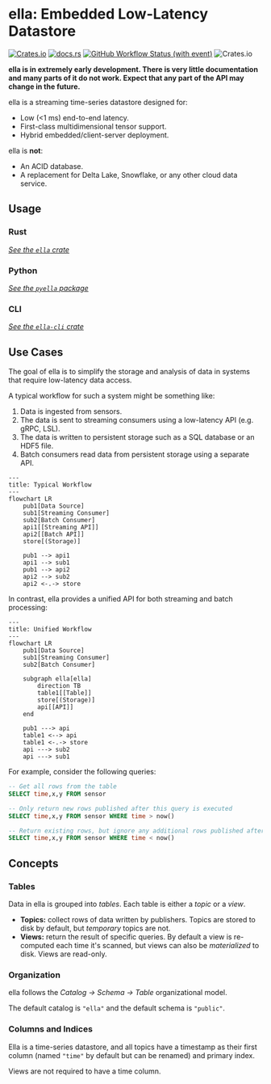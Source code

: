 # ella: Embedded Low-Latency Datastore

[![Crates.io](https://img.shields.io/crates/v/ella?style=for-the-badge)](https://crates.io/crates/ella/)
[![docs.rs](https://img.shields.io/docsrs/ella?style=for-the-badge)](https://docs.rs/ella/)
[![GitHub Workflow Status (with event)](https://img.shields.io/github/actions/workflow/status/BlackrockNeurotech/ella/rust.yaml?style=for-the-badge)](https://github.com/BlackrockNeurotech/ella/actions/workflows/rust.yaml)
![Crates.io](https://img.shields.io/crates/l/ella?style=for-the-badge)


**ella is in extremely early development. There is very little documentation and many parts of it do not work. Expect that any part of the API may change in the future.**

ella is a streaming time-series datastore designed for:

- Low (<1 ms) end-to-end latency.
- First-class multidimensional tensor support.
- Hybrid embedded/client-server deployment.

ella is **not**:

- An ACID database.
- A replacement for Delta Lake, Snowflake, or any other cloud data service.

## Usage

### Rust

*[See the `ella` crate](ella/)*

### Python

*[See the `pyella` package](pyella/)*

### CLI

*[See the `ella-cli` crate](ella-cli/)*


## Use Cases

The goal of ella is to simplify the storage and analysis of data in systems that require low-latency data access.

A typical workflow for such a system might be something like:
1. Data is ingested from sensors.
2. The data is sent to streaming consumers using a low-latency API (e.g. gRPC, LSL).
3. The data is written to persistent storage such as a SQL database or an HDF5 file.
4. Batch consumers read data from persistent storage using a separate API.

```mermaid
---
title: Typical Workflow
---
flowchart LR
    pub1[Data Source]
    sub1[Streaming Consumer]
    sub2[Batch Consumer]
    api1[[Streaming API]]
    api2[[Batch API]]
    store[(Storage)]

    pub1 --> api1
    api1 --> sub1
    pub1 --> api2
    api2 --> sub2
    api2 <-.-> store
```

In contrast, ella provides a unified API for both streaming and batch processing:

```mermaid
---
title: Unified Workflow
---
flowchart LR
    pub1[Data Source]
    sub1[Streaming Consumer]
    sub2[Batch Consumer]

    subgraph ella[ella]
        direction TB
        table1[[Table]]
        store[(Storage)]
        api[[API]]
    end

    pub1 ---> api
    table1 <--> api
    table1 <-.-> store
    api ---> sub2
    api ---> sub1
```

For example, consider the following queries:

```sql
-- Get all rows from the table
SELECT time,x,y FROM sensor

-- Only return new rows published after this query is executed
SELECT time,x,y FROM sensor WHERE time > now()

-- Return existing rows, but ignore any additional rows published after the query is executed
SELECT time,x,y FROM sensor WHERE time < now()
```

## Concepts
### Tables

Data in ella is grouped into *tables*. Each table is either a *topic* or a *view*.

- **Topics:** collect rows of data written by publishers. Topics are stored to disk by default, but *temporary* topics are not.
- **Views:** return the result of specific queries. By default a view is re-computed each time it's scanned, but views can also be *materialized* to disk. Views are read-only.

### Organization

ella follows the *Catalog → Schema → Table* organizational model.

The default catalog is `"ella"` and the default schema is `"public"`.

### Columns and Indices

Ella is a time-series datastore, and all topics have a timestamp as their first column (named `"time"` by default but can be renamed) and primary index.

Views are not required to have a time column.

